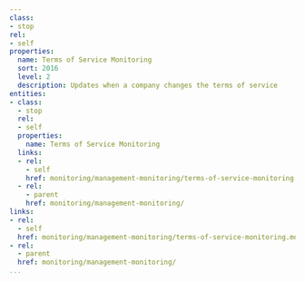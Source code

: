 ```yaml
---
class:
- stop
rel:
- self
properties:
  name: Terms of Service Monitoring
  sort: 2016
  level: 2
  description: Updates when a company changes the terms of service
entities:
- class:
  - stop
  rel:
  - self
  properties:
    name: Terms of Service Monitoring
  links:
  - rel:
    - self
    href: monitoring/management-monitoring/terms-of-service-monitoring.md
  - rel:
    - parent
    href: monitoring/management-monitoring/
links:
- rel:
  - self
  href: monitoring/management-monitoring/terms-of-service-monitoring.md
- rel:
  - parent
  href: monitoring/management-monitoring/
...
```

